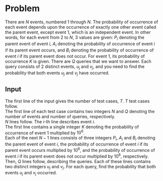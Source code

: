 # Problem

There are $N$ events, numbered $1$ through $N$. The probability of occurrence of each event depends upon the occurrence of exactly one other event called the parent event, except event $1$, which is an independent event. In other words, for each event from $2$ to $N$, 3 values are given: $P_i$ denoting the parent event of event $i$, $A_i$ denoting the probability of occurrence of event $i$ if its parent event occurs, and $B_i$ denoting the probability of occurrence of event $i$ if its parent event does not occur. For event $1$, its probability of occurrence $K$ is given. There are $Q$ queries that we want to answer. Each query consists of 2 distinct events, $u_j$ and $v_j$, and you need to find the probability that both events $u_j$ and $v_j$ have occurred.

## Input

The first line of the input gives the number of test cases, $T$. $T$ test cases follow.  
The first line of each test case contains two integers $N$ and $Q$ denoting the number of events and number of queries, respectively.  
$N$ lines follow. The $i$-th line describes event $i$.  
The first line contains a single integer $K$ denoting the probability of occurrence of event $1$ multiplied by $10^6$.  
Each of the next $N−1$ lines consists of three integers $P_i$, $A_i$ and $B_i$ denoting the parent event of event $i$, the probability of occurrence of event $i$ if its parent event occurs multiplied by $10^6$, and the probability of occurrence of event $i$ if its parent event does not occur multiplied by $10^6$, respectively.  
Then, $Q$ lines follow, describing the queries. Each of these lines contains two distinct integers $u_j$ and $v_j$. For each query, find the probability that both events $u_j$ and $v_j$ occurred.
